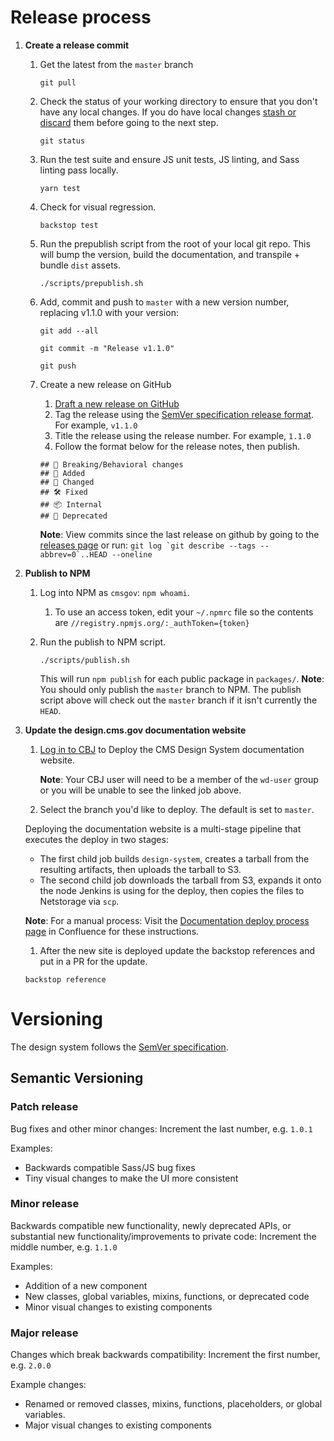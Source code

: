 # Release process

1. **Create a release commit**

    1. Get the latest from the `master` branch
         ```
        git pull
         ```
    1. Check the status of your working directory to ensure that you don't have any local changes. If you do have local changes [stash or discard](https://docs.gitlab.com/ee/topics/git/numerous_undo_possibilities_in_git/#quickly-save-local-changes) them before going to the next step.
         ```
        git status
         ```
   1. Run the test suite and ensure JS unit tests, JS linting, and Sass linting pass locally.
         ```
         yarn test
         ```
   1. Check for visual regression.
        ```
        backstop test
        ```
   1. Run the prepublish script from the root of your local git repo. This will bump the version, build the documentation, and transpile + bundle `dist` assets.
      ```
      ./scripts/prepublish.sh
      ```

   1. Add, commit and push to `master` with a new version number, replacing v1.1.0 with your version:
      ```
      git add --all
      ```
      ```
      git commit -m "Release v1.1.0"
      ```
      ```
      git push
      ```
   1. Create a new release on GitHub 
      1. [Draft a new release on GitHub](https://github.com/CMSgov/design-system/releases/new)
      1. Tag the release using the [SemVer specification release format](#versioning). For example, `v1.1.0`
      1. Title the release using the release number. For example, `1.1.0`
      1. Follow the format below for the release notes, then publish.

      ```
      ## 🚨 Breaking/Behavioral changes
      ## 🚀 Added
      ## 💅 Changed
      ## 🛠 Fixed
      ## 📦 Internal
      ## 🚫 Deprecated
      ```

      **Note**: View commits since the last release on github by going to the [releases page](https://github.com/CMSgov/design-system/releases) or run: ```git log `git describe --tags --abbrev=0`..HEAD --oneline```
      
1. **Publish to NPM**

   1. Log into NPM as `cmsgov`: `npm whoami`.
      1. To use an access token, edit your `~/.npmrc` file so the contents are `//registry.npmjs.org/:_authToken={token}`

   1. Run the publish to NPM script.
      ```
      ./scripts/publish.sh
      ```
      This will run `npm publish` for each public package in `packages/`.
      **Note**: You should only publish the `master` branch to NPM. The publish script above will check out the `master` branch if it isn't currently the `HEAD`.
      
1. **Update the design.cms.gov documentation website**

   1. [Log in to CBJ](https://cloudbeesjenkins.cms.gov/prod-master/job/wds/job/Design%20System/job/Deploy%20design-system/) to Deploy the CMS Design System documentation website.
   
      **Note**: Your CBJ user will need to be a member of the `wd-user` group or you will be unable to see the linked job above.
   
   1. Select the branch you'd like to deploy. The default is set to `master`.

   Deploying the documentation website is a multi-stage pipeline that executes the deploy in two stages:
      * The first child job builds `design-system`, creates a tarball from the resulting artifacts, then uploads the tarball to S3.
      * The second child job downloads the tarball from S3, expands it onto the node Jenkins is using for the deploy, then copies the files to Netstorage via `scp`.
      
   **Note**: For a manual process: Visit the [Documentation deploy process page](https://confluence.cms.gov/display/HCDSG/Documentation+deploy+proces) in Confluence for these instructions.

    1. After the new site is deployed update the backstop references and put in a PR for the update.
    ```
    backstop reference
    ```

# Versioning

The design system follows the [SemVer specification](http://semver.org/).

## Semantic Versioning

### Patch release

Bug fixes and other minor changes: Increment the last number, e.g. `1.0.1`

Examples:

* Backwards compatible Sass/JS bug fixes
* Tiny visual changes to make the UI more consistent

### Minor release

Backwards compatible new functionality, newly deprecated APIs, or substantial new functionality/improvements to private code: Increment the middle number, e.g. `1.1.0`

Examples:

* Addition of a new component
* New classes, global variables, mixins, functions, or deprecated code
* Minor visual changes to existing components

### Major release

Changes which break backwards compatibility: Increment the first number, e.g. `2.0.0`

Example changes:

* Renamed or removed classes, mixins, functions, placeholders, or global variables.
* Major visual changes to existing components
